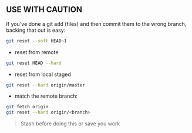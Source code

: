 ## USE WITH CAUTION

If you've done a git add (files) and then commit them to the wrong branch, backing that out is easy:

```bash
git reset --soft HEAD~1
```

- reset from remote

```bash
git reset HEAD --hard
```

- reset from local staged 

```bash
git reset --hard origin/master
```
- match the remote branch:

```bash
git fetch origin
git reset --hard origin/<branch>
```
> Stash before doing this or save you work
